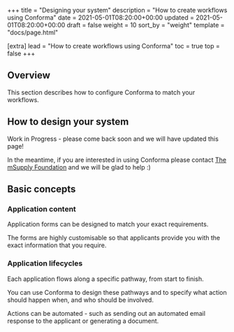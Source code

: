 +++
title = "Designing your system"
description = "How to create workflows using Conforma"
date = 2021-05-01T08:20:00+00:00
updated = 2021-05-01T08:20:00+00:00
draft = false
weight = 10
sort_by = "weight"
template = "docs/page.html"

[extra]
lead = "How to create workflows using Conforma"
toc = true
top = false
+++

## Overview

This section describes how to configure Conforma to match your workflows. 

## How to design your system

<div>
    <p class = "note">Work in Progress - please come back soon and we will have updated this page!</p>
</div>

In the meantime, if you are interested in using Conforma please contact [The mSupply Foundation](https://msupply.foundation/about) and we will be glad to help :)

## Basic concepts

### Application content

Application forms can be designed to match your exact requirements. 

The forms are highly customisable so that applicants provide you with the exact information that you require. 

### Application lifecycles

Each application flows along a specific pathway, from start to finish. 

You can use Conforma to design these pathways and to specify what action should happen when, and who should be involved. 

Actions can be automated - such as sending out an automated email response to the applicant or generating a document. 
